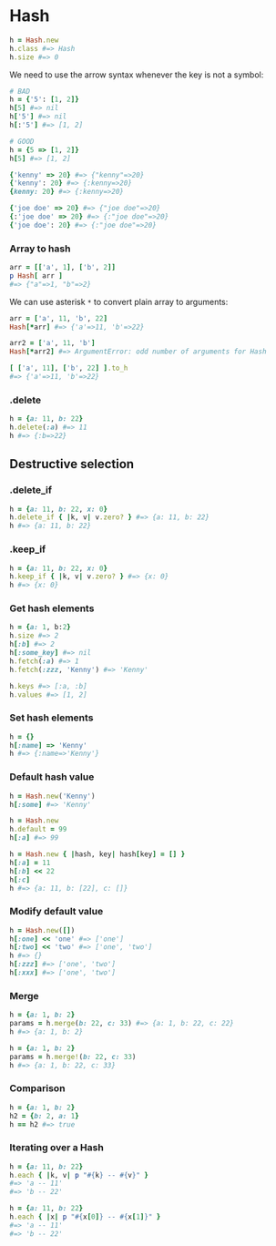 # Hash

```ruby
h = Hash.new
h.class #=> Hash
h.size #=> 0
```

We need to use the arrow syntax whenever the key is not a symbol:

```ruby
# BAD
h = {'5': [1, 2]}
h[5] #=> nil
h['5'] #=> nil
h[:'5'] #=> [1, 2]

# GOOD
h = {5 => [1, 2]}
h[5] #=> [1, 2]
```

```ruby
{'kenny' => 20} #=> {"kenny"=>20}
{'kenny': 20} #=> {:kenny=>20}
{kenny: 20} #=> {:kenny=>20}

{'joe doe' => 20} #=> {"joe doe"=>20}
{:'joe doe' => 20} #=> {:"joe doe"=>20}
{'joe doe': 20} #=> {:"joe doe"=>20}
```

### Array to hash

```ruby
arr = [['a', 1], ['b', 2]]
p Hash[ arr ]
#=> {"a"=>1, "b"=>2}
```

We can use asterisk `*` to convert plain array to arguments:

```ruby
arr = ['a', 11, 'b', 22]
Hash[*arr] #=> {'a'=>11, 'b'=>22}

arr2 = ['a', 11, 'b']
Hash[*arr2] #=> ArgumentError: odd number of arguments for Hash

[ ['a', 11], ['b', 22] ].to_h
#=> {'a'=>11, 'b'=>22}
```

### .delete

```ruby
h = {a: 11, b: 22}
h.delete(:a) #=> 11
h #=> {:b=>22}
```

## Destructive selection

### .delete_if

```ruby
h = {a: 11, b: 22, x: 0}
h.delete_if { |k, v| v.zero? } #=> {a: 11, b: 22}
h #=> {a: 11, b: 22}
```

### .keep_if

```ruby
h = {a: 11, b: 22, x: 0}
h.keep_if { |k, v| v.zero? } #=> {x: 0}
h #=> {x: 0}
```

### Get hash elements

```ruby
h = {a: 1, b:2}
h.size #=> 2
h[:b] #=> 2
h[:some_key] #=> nil
h.fetch(:a) #=> 1
h.fetch(:zzz, 'Kenny') #=> 'Kenny'

h.keys #=> [:a, :b]
h.values #=> [1, 2]
```

### Set hash elements

```ruby
h = {}
h[:name] => 'Kenny'
h #=> {:name=>'Kenny'}
```

### Default hash value

```ruby
h = Hash.new('Kenny')
h[:some] #=> 'Kenny'

h = Hash.new
h.default = 99
h[:a] #=> 99

h = Hash.new { |hash, key| hash[key] = [] }
h[:a] = 11
h[:b] << 22
h[:c]
h #=> {a: 11, b: [22], c: []}
```

### Modify default value

```ruby
h = Hash.new([])
h[:one] << 'one' #=> ['one']
h[:two] << 'two' #=> ['one', 'two']
h #=> {}
h[:zzz] #=> ['one', 'two']
h[:xxx] #=> ['one', 'two']
```

### Merge

```ruby
h = {a: 1, b: 2}
params = h.merge(b: 22, c: 33) #=> {a: 1, b: 22, c: 22}
h #=> {a: 1, b: 2}

h = {a: 1, b: 2}
params = h.merge!(b: 22, c: 33)
h #=> {a: 1, b: 22, c: 33}
```

### Comparison

```ruby
h = {a: 1, b: 2}
h2 = {b: 2, a: 1}
h == h2 #=> true
```

### Iterating over a Hash

```ruby
h = {a: 11, b: 22}
h.each { |k, v| p "#{k} -- #{v}" }
#=> 'a -- 11'
#=> 'b -- 22'
```

```ruby
h = {a: 11, b: 22}
h.each { |x| p "#{x[0]} -- #{x[1]}" }
#=> 'a -- 11'
#=> 'b -- 22'
```
